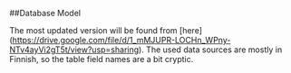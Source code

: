 ##Database Model 

The most updated version will be found from [here] (https://drive.google.com/file/d/1_mMJUPR-LOCHn_WPny-NTv4ayVi2gT5t/view?usp=sharing). The used data sources are mostly in Finnish, so the table field names are a bit cryptic.  
